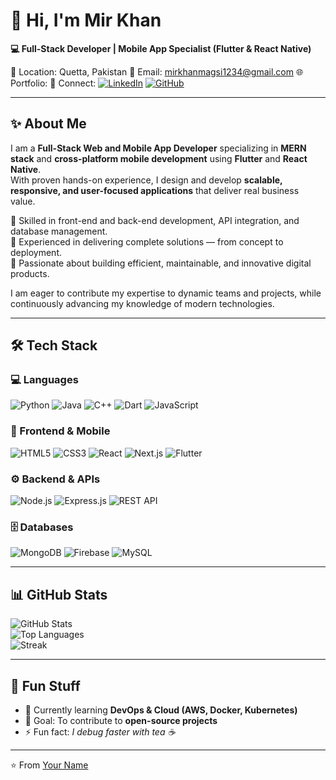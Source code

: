 # 👋 Hi, I'm Mir Khan

**💻 Full-Stack Developer | Mobile App Specialist (Flutter & React Native)**

📍 Location: Quetta, Pakistan
📧 Email: mirkhanmagsi1234@gmail.com
🌐 Portfolio: 
🔗 Connect: [![LinkedIn](https://img.shields.io/badge/LinkedIn-blue?logo=linkedin&logoColor=white)](your-linkedin-link) [![GitHub](https://img.shields.io/badge/GitHub-black?logo=github&logoColor=white)](your-github-link)

---

## ✨ About Me
I am a **Full-Stack Web and Mobile App Developer** specializing in **MERN stack** and **cross-platform mobile development** using **Flutter** and **React Native**.  
With proven hands-on experience, I design and develop **scalable, responsive, and user-focused applications** that deliver real business value.  

🔹 Skilled in front-end and back-end development, API integration, and database management.  
🔹 Experienced in delivering complete solutions — from concept to deployment.  
🔹 Passionate about building efficient, maintainable, and innovative digital products.  

I am eager to contribute my expertise to dynamic teams and projects, while continuously advancing my knowledge of modern technologies.  


---

## 🛠️ Tech Stack

### 💻 Languages
![Python](https://img.shields.io/badge/Python-3776AB?logo=python&logoColor=white) 
![Java](https://img.shields.io/badge/Java-007396?logo=java&logoColor=white) 
![C++](https://img.shields.io/badge/C++-00599C?logo=c%2B%2B&logoColor=white) 
![Dart](https://img.shields.io/badge/Dart-0175C2?logo=dart&logoColor=white) 
![JavaScript](https://img.shields.io/badge/JavaScript-F7DF1E?logo=javascript&logoColor=black)  

### 🎨 Frontend & Mobile
![HTML5](https://img.shields.io/badge/HTML5-E34F26?logo=html5&logoColor=white) 
![CSS3](https://img.shields.io/badge/CSS3-1572B6?logo=css3&logoColor=white) 
![React](https://img.shields.io/badge/React-61DAFB?logo=react&logoColor=black) 
![Next.js](https://img.shields.io/badge/Next.js-000000?logo=next.js&logoColor=white) 
![Flutter](https://img.shields.io/badge/Flutter-02569B?logo=flutter&logoColor=white)  

### ⚙️ Backend & APIs
![Node.js](https://img.shields.io/badge/Node.js-339933?logo=node.js&logoColor=white) 
![Express.js](https://img.shields.io/badge/Express.js-000000?logo=express&logoColor=white) 
![REST API](https://img.shields.io/badge/REST-02569B?logo=api&logoColor=white)  

### 🗄️ Databases
![MongoDB](https://img.shields.io/badge/MongoDB-47A248?logo=mongodb&logoColor=white) 
![Firebase](https://img.shields.io/badge/Firebase-FFCA28?logo=firebase&logoColor=black) 
![MySQL](https://img.shields.io/badge/MySQL-4479A1?logo=mysql&logoColor=white)  

---

## 📊 GitHub Stats
![GitHub Stats](https://github-readme-stats.vercel.app/api?username=JsMirKhan&show_icons=true&theme=tokyonight)  
![Top Languages](https://github-readme-stats.vercel.app/api/top-langs/?username=JsMirKhan&layout=compact&theme=tokyonight)  
![Streak](https://streak-stats.demolab.com?user=JsMirKhan&theme=tokyonight)  

---

## 🚀 Fun Stuff
- 🌱 Currently learning **DevOps & Cloud (AWS, Docker, Kubernetes)**
- 🎯 Goal: To contribute to **open-source projects**
- ⚡ Fun fact: *I debug faster with tea ☕*

---

⭐️ From [Your Name](https://github.com/YourGitHubUsername)
